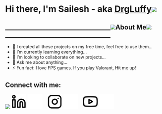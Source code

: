 # Hi there, I'm Sailesh - aka [DrgLuffy][youtube]![](https://user-images.githubusercontent.com/101400043/173171501-0861c921-5884-4757-b582-23729e144064.gif)


<!-- ![](https://user-images.githubusercontent.com/101400043/173014215-e1c7b34e-0b26-4f41-bb42-81e057b790ac.gif) -->


## __________________________________![](https://user-images.githubusercontent.com/101400043/173173960-5e1cb557-004b-45a4-afcf-76496d7bf993.gif)About Me![](https://user-images.githubusercontent.com/101400043/173174038-8ff675c0-60f6-4ab6-86c7-f75948176006.gif) __________________________________

- 🔭 I created all these projects on my free time, feel free to use them...
- 🌱 I’m currently learning everything...
- 👯 I’m looking to collaborate on new projects...
- 💬 Ask me about anything...
- ⚡ Fun fact: I love FPS games. If you play Valorant, Hit me up!

## Connect with me:
<!-- ![](https://user-images.githubusercontent.com/101400043/173172493-077c8d89-833b-4ea4-a1b3-895cdcc6992b.gif) -->
![](https://user-images.githubusercontent.com/101400043/173172504-dab0b87b-de60-4acc-bc64-06dfde960af5.gif)
[![website](./img/linkedin-light.svg)](https://linkedin.com/in/sailesh-bk#gh-light-mode-only)
[![website](./img/linkedin-dark.svg)](https://linkedin.com/in/sailesh-bk#gh-dark-mode-only)
&nbsp;&nbsp;
[![website](./img/instagram-light.svg)](https://instagram.com/drgluffy#gh-light-mode-only)
[![website](./img/instagram-dark.svg)](https://instagram.com/drgluffy#gh-dark-mode-only)
&nbsp;&nbsp;
[![website](./img/youtube-light.svg)](https://www.youtube.com/channel/UCvCgRgpVpnjzORE6FZfr9Cw#gh-light-mode-only)
[![website](./img/youtube-dark.svg)](https://www.youtube.com/channel/UCvCgRgpVpnjzORE6FZfr9Cw#gh-dark-mode-only)

[youtube]: https://www.youtube.com/channel/UCvCgRgpVpnjzORE6FZfr9Cw

